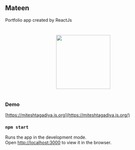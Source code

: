 
## Mateen

Portfolio app created by ReactJs

<div align="center" style="margin: 40px 0">
    <a href="https://github.com/antonkomarev/github-profile-views-counter">
        <img width="175px" src="https://komarev.com/ghpvc/?username=miteshtagadiya&color=DE002D">
    </a>
</div>

### Demo
[https://miteshtagadiya.js.org](https://miteshtagadiya.js.org/)

### `npm start`

Runs the app in the development mode.<br>
Open [http://localhost:3000](http://localhost:3000) to view it in the browser.
